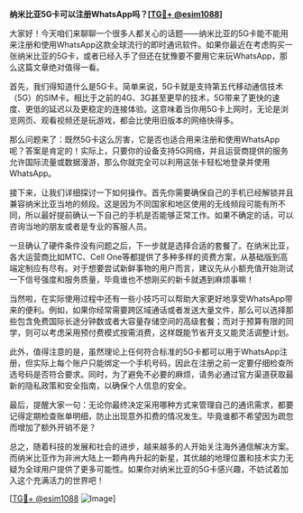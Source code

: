 **纳米比亚5G卡可以注册WhatsApp吗？[[TG💪+ @esim1088](https://t.me/s/esim1088)]**

大家好！今天咱们来聊聊一个很多人都关心的话题——纳米比亚的5G卡能不能用来注册和使用WhatsApp这款全球流行的即时通讯软件。如果你最近在考虑购买一张纳米比亚的5G卡，或者已经入手了但还在犹豫要不要用它来玩WhatsApp，那么这篇文章绝对值得一看。

首先，我们得知道什么是5G卡。简单来说，5G卡就是支持第五代移动通信技术（5G）的SIM卡。相比于之前的4G、3G甚至更早的技术，5G带来了更快的速度、更低的延迟以及更稳定的连接体验。这意味着当你用5G卡上网时，无论是浏览网页、观看视频还是玩游戏，都会比使用旧版本的网络快得多。

那么问题来了：既然5G卡这么厉害，它是否也适合用来注册和使用WhatsApp呢？答案是肯定的！实际上，只要你的设备支持5G网络，并且运营商提供的服务允许国际流量或数据漫游，那么你就完全可以利用这张卡轻松地登录并使用WhatsApp。

接下来，让我们详细探讨一下如何操作。首先你需要确保自己的手机已经解锁并且兼容纳米比亚当地的频段。这是因为不同国家和地区使用的无线频段可能有所不同，所以最好提前确认一下自己的手机是否能够正常工作。如果不确定的话，可以咨询当地的朋友或者是专业的客服人员。

一旦确认了硬件条件没有问题之后，下一步就是选择合适的套餐了。在纳米比亚，各大运营商比如MTC、Cell One等都提供了多种多样的资费方案，从基础版到高端定制应有尽有。对于想要尝试新鲜事物的用户而言，建议先从小额充值开始测试一下信号强度和服务质量，毕竟谁也不想刚买的新卡就遇到麻烦事嘛！

当然啦，在实际使用过程中还有一些小技巧可以帮助大家更好地享受WhatsApp带来的便利。例如，如果你经常需要跨区域通话或者发送大量文件，那么可以选择那些包含免费国际长途分钟数或者大容量存储空间的高级套餐；而对于预算有限的同学，则可以考虑采用预付费模式按需消费，这样既能节省开支又能灵活调整计划。

此外，值得注意的是，虽然理论上任何符合标准的5G卡都可以用于WhatsApp注册，但实际上每个账户只能绑定一个手机号码，因此在注册之前一定要仔细检查所选号码是否符合要求。同时，为了避免不必要的麻烦，请务必通过官方渠道获取最新的隐私政策和安全指南，以确保个人信息的安全。

最后，提醒大家一句：无论你最终决定采用哪种方式来管理自己的通讯需求，都要记得定期检查账单明细，防止出现意外扣费的情况发生。毕竟谁都不希望因为疏忽而增加了额外开销不是？

总之，随着科技的发展和社会的进步，越来越多的人开始关注海外通信解决方案。而纳米比亚作为非洲大陆上一颗冉冉升起的新星，其优越的地理位置和技术实力无疑为全球用户提供了更多可能性。如果你对纳米比亚的5G卡感兴趣，不妨试着加入这个充满活力的世界吧！

[[TG💪+ @esim1088](https://t.me/s/esim1088) ![Image](https://i.postimg.cc/4NQfJmqS/Snipaste-2025-05-13-00-14-12.png)]